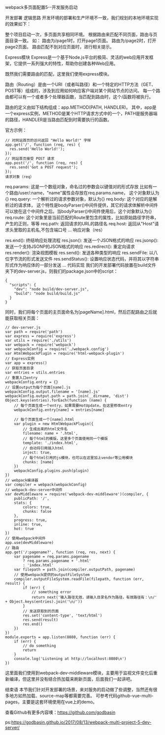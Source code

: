 webpack多页面配置5--开发服务启动

开发部署
逻辑思路
开发环境的部署和生产环境不一致，我们规划的本地环境实现的效果如下：

整个项目启动一次，多页面共享相同环境。
根据路由来匹配不同页面，路由与页面目录一致。
如：
路由为/page1时，打开page1页面。
路由为/page2时，打开page2页面。
路由匹配不到对应页面时，进行相关提示。

Express模块
Express是一个基于Node.js平台的极简、灵活的web应用开发框架，它提供一系列强大的特性，帮助你创建各种Web应用。

既然我们需要路由的匹配，这里我们使用express模块。

路由（Routing）是由一个URI（或者叫路径）和一个特定的HTTP方法（GET、POST等）组成的，涉及到应用如何响应客户端对某个网站节点的访问。
每一个路由都可以有一个或者多个处理器函数，当匹配到路由时，这个/函数将被执行。

路由的定义由如下结构组成：app.METHOD(PATH, HANDLER)。
其中，app是一个express实例，METHOD是某个HTTP请求方式中的一个，PATH是服务器端的路径，HANDLER是当路由匹配到时需要执行的函数。

官方示例：

```
// 对网站首页的访问返回 "Hello World!" 字样
app.get('/', function (req, res) {
  res.send('Hello World!');
});
// 网站首页接受 POST 请求
app.post('/', function (req, res) {
  res.send('Got a POST request');
});
请求对象（req）
```
req.params: 这是一个数组对象，命名过的参数会以键值对的形式存放
比如有一个路由/user/:name，"name"属性会存放在req.params.name， 这个对象默认为{}
req.query: 一个解析过的请求参数对象，默认为{}
req.body: 这个对应的是解析过的请求体，
这个特性是bodyParser()中间件提供，其它的请求体解析中间件可以放在这个中间件之后。当bodyParser()中间件使用后，这个对象默认为{}
req.route: 这个对象里是当前匹配的Route里包含的属性，比如原始路径字符串，产生的正则，等等
req.path: 返回请求的URL的路径名
req.host: 返回从"Host"请求头里取的主机名,不包含端口号
…
响应对象（res）

res.end(): 终结响应处理流程
res.json(): 发送一个JSON格式的响应
res.jsonp(): 发送一个支持JSONP的JSON格式的响应
res.redirect(): 重定向请求
res.render(): 渲染视图模板
res.send(): 发送各种类型的响应
res.sendFile: 以八位字节流的形式发送文件
res.sendStatus(): 设置响应状态代码，并将其以字符串形式作为响应体的一部分发送
…
代码实现
我们的开发部署代码放置在build文件夹下的dev-server.js，则我们的package.json中的script：
```
{
  "scripts": {
    "dev": "node build/dev-server.js",
    "build": "node build/build.js"
  }
}
```
同时，我们将每个页面的主页面命名为[pageName].html，然后匹配路由之后就能获取相关页面：

```
// dev-server.js
var path = require('path')
var express = require('express')
var utils = require('./utils')
var webpack = require('webpack')
var webpackConfig = require('./webpack.config')
var HtmlWebpackPlugin = require('html-webpack-plugin')
// Express实例
var app = express()
// 获取页面目录
var entries = utils.entries
// 重置入口entry
webpackConfig.entry = {}
// 设置output为每个页面[name].js
webpackConfig.output.filename = '[name].js'
webpackConfig.output.path = path.join(__dirname, 'dist')
Object.keys(entries).forEach(function (name) {
    // 每个页面生成一个entry，如果需要HotUpdate，在这里修改entry
    webpackConfig.entry[name] = entries[name]
    
    // 每个页面生成一个[name].html
    var plugin = new HtmlWebpackPlugin({
        // 生成出来的html文件名
        filename: name + '.html',
        // 每个html的模版，这里多个页面使用同一个模版
        template: './index.html',
        // 自动将引用插入html
        inject: true,
        // 每个html引用的js模块，也可以在这里加上vendor等公用模块
        chunks: [name]
    })
    webpackConfig.plugins.push(plugin)
})
// webpack编译器
var compiler = webpack(webpackConfig)
// webpack-dev-server中间件
var devMiddleware = require('webpack-dev-middleware')(compiler, {
    publicPath: '/',
    stats: {
        colors: true,
        chunks: false
    },
    progress: true,
    inline: true,
    hot: true
})
// 使用webpack中间件
app.use(devMiddleware)
// 路由
app.get('/:pagename?', function (req, res, next) {
    var pagename = req.params.pagename
        ? req.params.pagename + '.html'
        : 'index.html'
    var filepath = path.join(compiler.outputPath, pagename)
    // 使用webpack提供的outputFileSystem
    compiler.outputFileSystem.readFile(filepath, function (err, result) {
        if (err) {
            // something error
            return next('输入路径无效，请输入目录名作为路径，有效路径有：\n/' + Object.keys(entries).join('\n/'))
        }
        // 发送获取到的页面
        res.set('content-type', 'text/html')
        res.send(result)
        res.end()
    })
})
module.exports = app.listen(8080, function (err) {
    if (err) {
        // do something
        return
    }
    console.log('Listening at http://localhost:8080\n')
})
```
这里面我们使用到webpack-dev-middleware模块，主要用于监视文件变化后重新编译，但这里并没有结合热加载来刷新页面，后面我们一起讲吧。

结束语
本节我们针对开发部署的场景，来对服务的启动做了些调整，当然还有很多地方如热加载、source-map等都需要完善。
可参考代码github-vue-multi-pages，主要是这套环境使用在vue上的demo。

查看Github有更多内容噢：https://github.com/godbasin

ps:https://godbasin.github.io/2017/08/13/webpack-multi-project-5-dev-server/